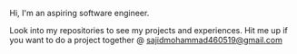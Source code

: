 Hi, I'm an aspiring software engineer. 

Look into my repositories to see my projects and experiences. Hit me up if you want to do a project together @ sajidmohammad460519@gmail.com
